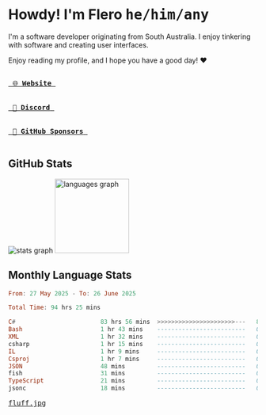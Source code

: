 # Howdy! I'm Flero <kbd>he/him/any</kbd>

I'm a software developer originating from South Australia. I enjoy tinkering with software and creating user interfaces.

Enjoy reading my profile, and I hope you have a good day! :heart:

<a href="https://flero.dev/">
    <kbd>
        <br>
        &nbsp;🌐 <strong>Website</strong>&nbsp;
        <br>
        <br>
    </kbd>
</a>

<a href="https://discord.com/users/1059375676769189938">
    <kbd>
        <br>
        &nbsp;💬 <strong>Discord</strong>&nbsp;
        <br>
        <br>
    </kbd>
</a>

<a href="https://github.com/sponsors/flerouwu">
    <kbd>
        <br>
        &nbsp;🩷 <strong>GitHub Sponsors</strong>&nbsp;
        <br>
        <br>
    </kbd>
</a>

## GitHub Stats
<!-- <p> allows it to be shown side-by-side -->
<div>
  <img src="https://github-readme-stats.vercel.app/api?hide_title=true&hide_rank=false&show_icons=true&include_all_commits=true&count_private=true&disable_animations=true&theme=github_dark&locale=en&hide_border=true&username=flerouwu" alt="stats graph"  />
  <img src="https://github-readme-stats.vercel.app/api/top-langs?locale=en&hide_title=false&langs_count=5&theme=github_dark&hide_border=true&username=flerouwu&layout=compact" alt="languages graph" height="150"  />
</div>

## Monthly Language Stats

<!--START_SECTION:waka-->

```haskell
From: 27 May 2025 - To: 26 June 2025

Total Time: 94 hrs 25 mins

C#                        83 hrs 56 mins  >>>>>>>>>>>>>>>>>>>>>>---   88.89 %
Bash                      1 hr 43 mins    -------------------------   01.83 %
XML                       1 hr 32 mins    -------------------------   01.64 %
csharp                    1 hr 15 mins    -------------------------   01.34 %
IL                        1 hr 9 mins     -------------------------   01.23 %
Csproj                    1 hr 7 mins     -------------------------   01.20 %
JSON                      48 mins         -------------------------   00.85 %
fish                      31 mins         -------------------------   00.55 %
TypeScript                21 mins         -------------------------   00.39 %
jsonc                     18 mins         -------------------------   00.33 %
```

<!--END_SECTION:waka-->

<a href="https://raw.githubusercontent.com/flerouwu/flerouwu/main/fluff.jpg">
  <kbd>fluff.jpg</kbd>
</a>
